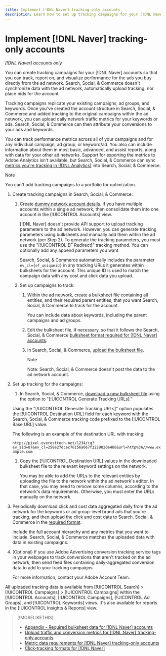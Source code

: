 ```yaml
---
title: Implement [!DNL Naver] tracking-only accounts
description: Learn how to set up tracking campaigns for your [!DNL Naver] accounts so that you can track, report on, and visualize performance for the ads you buy directly from the ad network. 
---
```

# Implement [!DNL Naver] tracking-only accounts

*[!DNL Naver] accounts only*

You can create tracking campaigns for your [!DNL Naver] accounts so that you can track, report on, and visualize performance for the ads you buy directly from the ad network. Search, Social, & Commerce doesn't synchronize data with the ad network, automatically upload tracking, nor place bids for the account.

Tracking campaigns replicate your existing campaigns, ad groups, and keywords. Once you've created the account structure in Search, Social, & Commerce and added tracking to the original campaigns within the ad network, you can upload daily network traffic metrics for your keywords or ads. Search, Social, & Commerce can then attribute your conversions to your ads and keywords.

You can track performance metrics across all of your campaigns and for any individual campaign, ad group, or keyword/ad. You also can include information about them in most basic, advanced, and assist reports, along with data for your other ad networks. Support for exporting the metrics to Adobe Analytics isn't available, but Search, Social, & Commerce can sync [metrics you're tracking in [!DNL Analytics]](/help/integrations/integrations/analytics/data/analytics-data-in-advertising.md) into Search, Social, & Commerce.

>[!NOTE]
>
>You can't add tracking campaigns to a portfolio for optimization.

1. Create tracking campaigns in Search, Social, & Commerce:

   1. Create [dummy network account details](/help/search-social-commerce/campaign-management/accounts/ad-network-account-manage.md). If you have multiple accounts within a single ad network, then consolidate them into one account in the [!UICONTROL Accounts] view.
   
      [!DNL Naver] doesn't provide API support to upload tracking parameters to the ad network. However, you can generate tracking parameters using bulksheets and manually add them within the ad network (per Step 2). To generate the tracking parameters, you must use the "[!UICONTROL EF Redirect]" tracking method. You can optionally add any append parameters you want.
      
      Search, Social, & Commerce automatically includes the parameter `ev_cl={ef_uniqueid}` in any tracking URLs it generates within bulksheets for the account. This unique ID is used to match the campaign data with any cost and click data you upload.

   1. Set up campaigns to track:

      1. Within the ad network, create a bulksheet file containing all entities, and their required parent entities, that you want Search, Social, & Commerce to track for the account.
   
         You can include data about keywords, including the parent campaigns and ad groups.
      
      1. Edit the bulksheet file, if necessary, so that it follows the Search, Social, & Commerce [bulksheet format required for [!DNL Naver] accounts](/help/search-social-commerce/campaign-management/bulksheets/bulksheet-data-formats/bulksheet-data-naver.md).
       
      1. In Search, Social, & Commerce, [upload the bulksheet file](/help/search-social-commerce/campaign-management/bulksheets/bulksheet-upload.md).
      
         >[!NOTE]
         >
         >Note: Search, Social, & Commerce doesn't post the data to the ad network account.

1. Set up tracking for the campaigns:

   1. In Search, Social, & Commerce, [download a new bulksheet file](/help/search-social-commerce/campaign-management/bulksheets/bulksheet-download.md) using the option to "[!UICONTROL Generate Tracking URLs]."
   
     Using the "[!UICONTROL Generate Tracking URLs]" option populates the [!UICONTROL Destination URL] field for each keyword with the Search, Social, & Commerce tracking code prefixed to the [!UICONTROL Base URL] value.
   
      The following is an example of the destination URL with tracking:
      
      ```http://pixel.everesttech.net/1234/cq?ev_sid=87&ev_cl=258e27dcec70156a667f2229020e488&url=http%3A//www.example.com```

   1. Copy the [!UICONTROL Destination URL] values in the downloaded bulksheet file to the relevant keyword settings on the network.
   
      You may be able to add the URLs to the relevant entities by uploading the file to the network within the ad network's editor. In that case, you may need to remove some columns, according to the network's data requirements. Otherwise, you must enter the URLs manually on the network.

1. Periodically download click and cost data aggregated daily from the ad network for the keywords or ad group-level brand ads that you're tracking, and then [upload the click and cost data](/help/search-social-commerce/tools/metrics-upload-tracking-campaigns/naver-tracking-campaigns-upload-metrics.md) to Search, Social, & Commerce in the [required format](/help/search-social-commerce/tools/metrics-upload-tracking-campaigns/naver-tracking-campaigns-data-requirements.md).

   Include the full account hierarchy and any metrics that you want to include. Search, Social, & Commerce matches the uploaded data with data in existing campaigns.

1. (Optional) If you use Adobe Advertising conversion tracking service tags in your webpages to track conversions that aren't tracked on the ad network, then send feed files containing daily-aggregated conversion data to add to your tracking campaigns.

   For more information, contact your Adobe Account Team.

All uploaded tracking data is available from [!UICONTROL Search] > [!UICONTROL Campaigns] > [!UICONTROL Campaigns] within the [!UICONTROL Accounts], [!UICONTROL Campaigns], [!UICONTROL Ad Groups], and [!UICONTROL Keywords] views. It's also available for reports in the [!UICONTROL Insights & Reports] view.

>[!MORELIKETHIS]
>
>* [Appendix - Required bulksheet data for [!DNL Naver] accounts](/help/search-social-commerce/campaign-management/bulksheets/bulksheet-data-formats/bulksheet-data-naver.md)
>* [Upload traffic and conversion metrics for [!DNL Naver] tracking-only accounts](/help/search-social-commerce/tools/metrics-upload-tracking-campaigns/naver-tracking-campaigns-upload-metrics.md)
>* [Metric data requirements for [!DNL Naver] tracking-only accounts](/help/search-social-commerce/tools/metrics-upload-tracking-campaigns/naver-tracking-campaigns-data-requirements.md)
>* [Click-tracking formats for [!DNL Naver]](/help/search-social-commerce/tracking/formats-click-tracking-naver.md)
